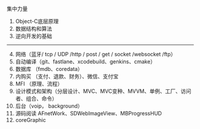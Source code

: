 集中力量

1. Object-C底层原理
2. 数据结构和算法
3. 逆向开发的基础

------------------------

4. 网络（蓝牙/ tcp / UDP /http / post / get / socket /websocket /ftp）
5. 自动编译（git、fastlane、xcodebuild、genkins、cmake）
6. 数据库 （fmdb、coredata）
7. 内购买 （支付、退款、财务）、微信、支付宝
8. MFI （原理、流程）
9. 设计模式和架构（分层设计、MVC、MVC变种、MVVM、单例、工厂、访问者、组合、命令）
10. 后台（voip， background）
11. 源码阅读 AFnetWork、SDWebImageView、MBProgressHUD
12. coreGraphic
